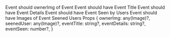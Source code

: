 
Event should ownerImg of Event
Event should have Event Title
Event should have Event Details
Event should have Event Seen by Users
Event should have Images of Event Seened Users
Props {
    ownerImg: any(Image)?,
    seenedUser: any(Image)?,
    eventTitle: string?,
    eventDetails: string?,
    eventSeen: number?,
}
